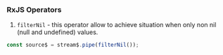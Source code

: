 ### RxJS Operators

1. `filterNil` - this operator allow to achieve situation when only non nil (null and undefined) values.

```ts
const source$ = stream$.pipe(filterNil());
```
